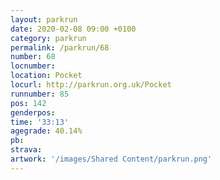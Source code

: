 ```yaml
---
layout: parkrun
date: 2020-02-08 09:00 +0100
category: parkrun
permalink: /parkrun/68
number: 68
locnumber: 
location: Pocket
locurl: http://parkrun.org.uk/Pocket
runnumber: 85
pos: 142
genderpos: 
time: '33:13'
agegrade: 40.14%
pb: 
strava: 
artwork: '/images/Shared Content/parkrun.png'
---
```

